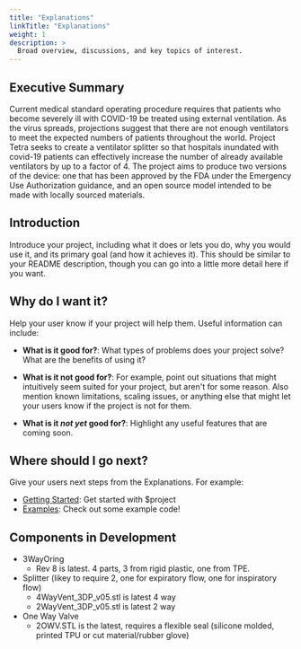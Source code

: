 ```yaml
---
title: "Explanations"
linkTitle: "Explanations"
weight: 1
description: >
  Broad overview, discussions, and key topics of interest.
---
```


## Executive Summary

Current medical standard operating procedure requires that patients who become severely ill with COVID-19 be treated using external ventilation.
As the virus spreads, projections suggest that there are not enough ventilators to meet the expected numbers of patients throughout the world.
Project Tetra seeks to create a ventilator splitter so that hospitals inundated with covid-19 patients can effectively increase the number of already available ventilators by up to a factor of 4.
The project aims to produce two versions of the device: one that has been approved by the FDA under the Emergency Use Authorization guidance, and an open source model intended to be made with locally sourced materials.

## Introduction

Introduce your project, including what it does or lets you do, why you would use it, and its primary goal (and how it achieves it). This should be similar to your README description, though you can go into a little more detail here if you want.

## Why do I want it?

Help your user know if your project will help them. Useful information can include: 

* **What is it good for?**: What types of problems does your project solve? What are the benefits of using it?

* **What is it not good for?**: For example, point out situations that might intuitively seem suited for your project, but aren't for some reason. Also mention known limitations, scaling issues, or anything else that might let your users know if the project is not for them.

* **What is it *not yet* good for?**: Highlight any useful features that are coming soon.

## Where should I go next?

Give your users next steps from the Explanations. For example:

* [Getting Started](/getting-started/): Get started with $project
* [Examples](/examples/): Check out some example code!

## Components in Development
* 3WayOring
  * Rev 8 is latest. 4 parts, 3 from rigid plastic, one from TPE.
* Splitter (likey to require 2, one for expiratory flow, one for inspiratory flow)
  * 4WayVent_3DP_v05.stl is latest 4 way
  * 2WayVent_3DP_v05.stl is latest 2 way
* One Way Valve
  * 2OWV.STL is the latest, requires a flexible seal (silicone molded, printed TPU or cut material/rubber glove)
